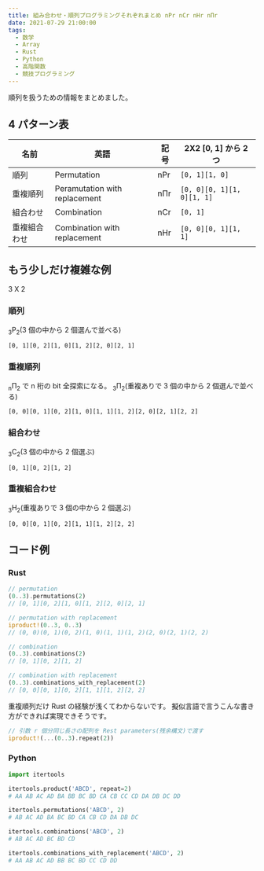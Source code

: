 ```yaml
---
title: 組み合わせ・順列プログラミングそれぞれまとめ nPr nCr nHr nΠr
date: 2021-07-29 21:00:00
tags:
  - 数学
  - Array
  - Rust
  - Python
  - 高階関数
  - 競技プログラミング
---
```


順列を扱うための情報をまとめました。

## 4 パターン表

| 名前         | 英語                          | 記号 | 2X2 [0, 1] から 2 つ       |
| ------------ | ----------------------------- | ---- | -------------------------- |
| 順列         | Permutation                   | nPr  | `[0, 1][1, 0]`             |
| 重複順列     | Peramutation with replacement | nΠr  | `[0, 0][0, 1][1, 0][1, 1]` |
| 組合わせ     | Combination                   | nCr  | `[0, 1]`                   |
| 重複組合わせ | Combination with replacement  | nHr  | `[0, 0][0, 1][1, 1]`       |

## もう少しだけ複雑な例

3 X 2

### 順列

<sub>3</sub>P<sub>2</sub>(3 個の中から 2 個選んで並べる)

`[0, 1][0, 2][1, 0][1, 2][2, 0][2, 1]`

### 重複順列

<sub>n</sub>Π<sub>2</sub> で n 桁の bit 全探索になる。
<sub>3</sub>Π<sub>2</sub>(重複ありで 3 個の中から 2 個選んで並べる)

`[0, 0][0, 1][0, 2][1, 0][1, 1][1, 2][2, 0][2, 1][2, 2]`

### 組合わせ

<sub>3</sub>C<sub>2</sub>(3 個の中から 2 個選ぶ)

`[0, 1][0, 2][1, 2]`

### 重複組合わせ

<sub>3</sub>H<sub>2</sub>(重複ありで 3 個の中から 2 個選ぶ)

`[0, 0][0, 1][0, 2][1, 1][1, 2][2, 2]`

## コード例

### Rust

```rust
// permutation
(0..3).permutations(2)
// [0, 1][0, 2][1, 0][1, 2][2, 0][2, 1]

// permutation with replacement
iproduct!(0..3, 0..3)
// (0, 0)(0, 1)(0, 2)(1, 0)(1, 1)(1, 2)(2, 0)(2, 1)(2, 2)

// combination
(0..3).combinations(2)
// [0, 1][0, 2][1, 2]

// combination with replacement
(0..3).combinations_with_replacement(2)
// [0, 0][0, 1][0, 2][1, 1][1, 2][2, 2]
```

重複順列だけ Rust の経験が浅くてわからないです。
擬似言語で言うこんな書き方ができれば実現できそうです。

```rust
// 引数 r 個分同じ長さの配列を Rest parameters(残余構文)で渡す
iproduct!(...(0..3).repeat(2))
```

### Python

```python
import itertools

itertools.product('ABCD', repeat=2)
# AA AB AC AD BA BB BC BD CA CB CC CD DA DB DC DD

itertools.permutations('ABCD', 2)
# AB AC AD BA BC BD CA CB CD DA DB DC

itertools.combinations('ABCD', 2)
# AB AC AD BC BD CD

itertools.combinations_with_replacement('ABCD', 2)
# AA AB AC AD BB BC BD CC CD DD
```

